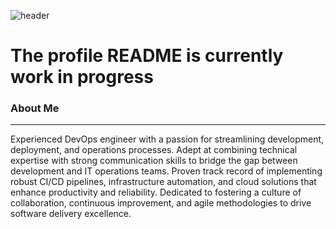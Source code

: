 ![header](https://capsule-render.vercel.app/api?type=waving&color=gradient&height=80&section=header)

# The profile README is currently work in progress

### **About Me**
-----
Experienced DevOps engineer with a passion for streamlining development, deployment, and operations processes. Adept at combining technical expertise with strong communication skills to bridge the gap between development and IT operations teams. Proven track record of implementing robust CI/CD pipelines, infrastructure automation, and cloud solutions that enhance productivity and reliability. Dedicated to fostering a culture of collaboration, continuous improvement, and agile methodologies to drive software delivery excellence.
